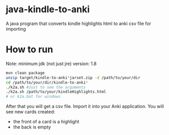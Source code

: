 # java-kindle-to-anki
A java program that converts kindle highlights html to anki csv file for importing
 

# How to run
Note:  minimum jdk (not just jre) version: 1.8

```bash
mvn clean package 
unzip target/kindle-to-anki*jarset.zip -d /path/to/your/dir
cd /path/to/your/dir/kindle-to-anki*
./k2a.sh #Just to see the arguments
./k2a.sh /path/to/your/kindleHighlights.html  
# or k2a.bat for windows
``` 

After that you will get a csv file.  Import it into your Anki application. 
You will see new cards created:  
* the front of a card is a highlight
* the back is empty
